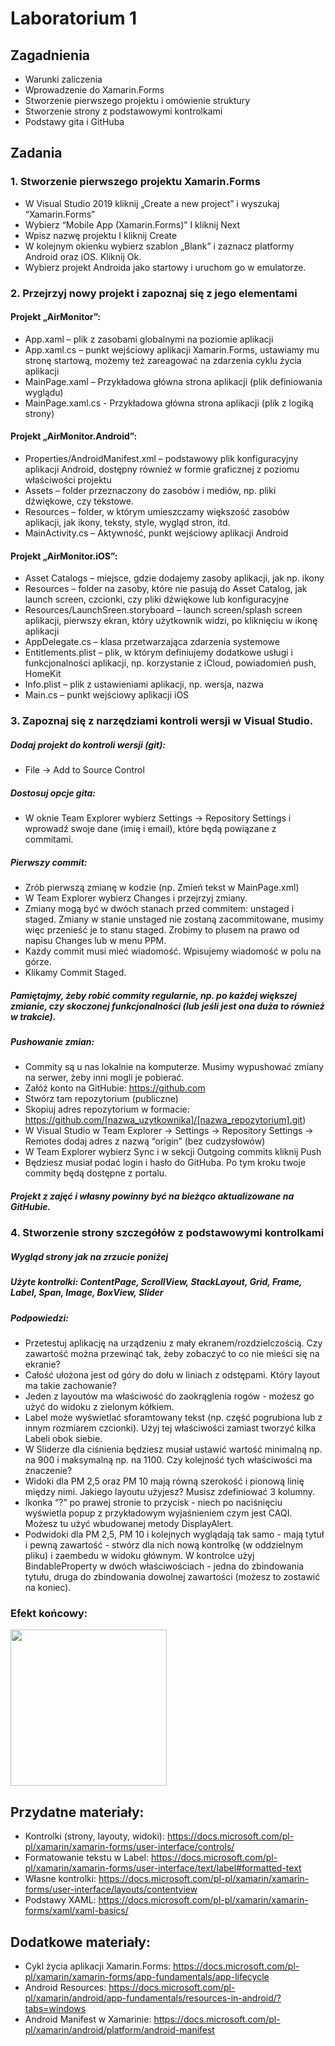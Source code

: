 # Laboratorium 1
## Zagadnienia
- Warunki zaliczenia
-	Wprowadzenie do Xamarin.Forms
-	Stworzenie pierwszego projektu i omówienie struktury
-	Stworzenie strony z podstawowymi kontrolkami
-	Podstawy gita i GitHuba

## Zadania
### 1.	Stworzenie pierwszego projektu Xamarin.Forms
- W Visual Studio 2019 kliknij „Create a new project” i wyszukaj “Xamarin.Forms”
- Wybierz “Mobile App (Xamarin.Forms)” I kliknij Next
- Wpisz nazwę projektu I kliknij Create
- W kolejnym okienku wybierz szablon „Blank” i zaznacz platformy Android oraz iOS. Kliknij Ok.
- Wybierz projekt Androida jako startowy i uruchom go w emulatorze.
### 2.	Przejrzyj nowy projekt i zapoznaj się z jego elementami
#### Projekt „AirMonitor”:
- App.xaml – plik z zasobami globalnymi na poziomie aplikacji
-	App.xaml.cs – punkt wejściowy aplikacji Xamarin.Forms, ustawiamy mu stronę startową, możemy też zareagować na zdarzenia cyklu życia aplikacji
- MainPage.xaml – Przykładowa główna strona aplikacji (plik definiowania wyglądu)
- MainPage.xaml.cs - Przykładowa główna strona aplikacji (plik z logiką strony)
#### Projekt „AirMonitor.Android”:
- Properties/AndroidManifest.xml – podstawowy plik konfiguracyjny aplikacji Android, dostępny również w formie graficznej z poziomu właściwości projektu
- Assets – folder przeznaczony do zasobów i mediów, np. pliki dźwiękowe, czy tekstowe.
-	Resources – folder, w którym umieszczamy większość zasobów aplikacji, jak ikony, teksty, style, wygląd stron, itd.
-	MainActivity.cs – Aktywność, punkt wejściowy aplikacji Android
#### Projekt „AirMonitor.iOS”:
-	Asset Catalogs – miejsce, gdzie dodajemy zasoby aplikacji, jak np. ikony
-	Resources – folder na zasoby, które nie pasują do Asset Catalog, jak launch screen, czcionki, czy pliki dźwiękowe lub konfiguracyjne
-	Resources/LaunchSreen.storyboard – launch screen/splash screen aplikacji, pierwszy ekran, który użytkownik widzi, po kliknięciu w ikonę aplikacji
-	AppDelegate.cs – klasa przetwarzająca zdarzenia systemowe
- Entitlements.plist – plik, w którym definiujemy dodatkowe usługi i funkcjonalności aplikacji, np. korzystanie z iCloud, powiadomień push, HomeKit
-	Info.plist – plik z ustawieniami aplikacji, np. wersja, nazwa
-	Main.cs – punkt wejściowy aplikacji iOS
### 3.	Zapoznaj się z narzędziami kontroli wersji w Visual Studio.
##### Dodaj projekt do kontroli wersji (git):
- File -> Add to Source Control
##### Dostosuj opcje gita:
- W oknie Team Explorer wybierz Settings -> Repository Settings i wprowadź swoje dane (imię i email), które będą powiązane z commitami.
##### Pierwszy commit:
- Zrób pierwszą zmianę w kodzie (np. Zmień tekst w MainPage.xml)
- W Team Explorer wybierz Changes i przejrzyj zmiany.
-	Zmiany mogą być w dwóch stanach przed commitem: unstaged i staged. Zmiany w stanie unstaged nie zostaną zacommitowane, musimy więc przenieść je to stanu staged. Zrobimy to plusem na prawo od napisu Changes lub w menu PPM.
- Każdy commit musi mieć wiadomość. Wpisujemy wiadomość w polu na górze.
- Klikamy Commit Staged.
##### Pamiętajmy, żeby robić commity regularnie, np. po każdej większej zmianie, czy skoczonej funkcjonalności (lub jeśli jest ona duża to również w trakcie).
##### Pushowanie zmian:
- Commity są u nas lokalnie na komputerze. Musimy wypushować zmiany na serwer, żeby inni mogli je pobierać.
- Załóż konto na GitHubie: https://github.com
- Stwórz tam repozytorium (publiczne)
- Skopiuj adres repozytorium w formacie: https://github.com/[nazwa_uzytkownika]/[nazwa_repozytorium].git)
-	W Visual Studio w Team Explorer -> Settings -> Repository Settings -> Remotes dodaj adres z nazwą “origin” (bez cudzysłowów)
-	W Team Explorer wybierz Sync i w sekcji Outgoing commits kliknij Push
-	Będziesz musiał podać login i hasło do GitHuba. Po tym kroku twoje commity będą dostępne z portalu.
##### Projekt z zajęć i własny powinny być na bieżąco aktualizowane na GitHubie.
### 4.	Stworzenie strony szczegółów z podstawowymi kontrolkami
##### Wygląd strony jak na zrzucie poniżej
##### Użyte kontrolki: ContentPage, ScrollView, StackLayout, Grid, Frame, Label, Span, Image, BoxView, Slider
##### Podpowiedzi:
- Przetestuj aplikację na urządzeniu z mały ekranem/rozdzielczością. Czy zawartość można przewinąć tak, żeby zobaczyć to co nie mieści się na ekranie?
- Całość ułożona jest od góry do dołu w liniach z odstępami. Który layout ma takie zachowanie?
- Jeden z layoutów ma właściwość do zaokrąglenia rogów - możesz go użyć do widoku z zielonym kółkiem.
- Label może wyświetlać sforamtowany tekst (np. część pogrubiona lub z innym rozmiarem czcionki). Użyj tej właściwości zamiast tworzyć kilka Labeli obok siebie.
- W Sliderze dla ciśnienia będziesz musiał ustawić wartość minimalną np. na 900 i maksymalną np. na 1100. Czy kolejność tych właściwości ma znaczenie?
-	Widoki dla PM 2,5 oraz PM 10 mają równą szerokość i pionową linię między nimi. Jakiego layoutu użyjesz? Musisz zdefiniować 3 kolumny.
-	Ikonka “?” po prawej stronie to przycisk - niech po naciśnięciu wyświetla popup z przykładowym wyjaśnieniem czym jest CAQI. Możesz tu użyć wbudowanej metody DisplayAlert.
-	Podwidoki dla PM 2,5, PM 10 i kolejnych wyglądają tak samo - mają tytuł i pewną zawartość - stwórz dla nich nową kontrolkę (w oddzielnym pliku) i zaembedu w widoku głównym. W kontrolce użyj BindableProperty w dwóch właściwościach - jedna do zbindowania tytułu, druga do zbindowania dowolnej zawartości (możesz to zostawić na koniec).

### Efekt końcowy: 
<img src="https://github.com/matteozajac/wsei-xamarin/blob/lab1/lab1_screen.png" width="250">

## Przydatne materiały: 
- Kontrolki (strony, layouty, widoki): https://docs.microsoft.com/pl-pl/xamarin/xamarin-forms/user-interface/controls/ 
- Formatowanie tekstu w Label: https://docs.microsoft.com/pl-pl/xamarin/xamarin-forms/user-interface/text/label#formatted-text 
- Własne kontrolki: https://docs.microsoft.com/pl-pl/xamarin/xamarin-forms/user-interface/layouts/contentview 
- Podstawy XAML: https://docs.microsoft.com/pl-pl/xamarin/xamarin-forms/xaml/xaml-basics/

## Dodatkowe materiały: 
- Cykl życia aplikacji Xamarin.Forms: https://docs.microsoft.com/pl-pl/xamarin/xamarin-forms/app-fundamentals/app-lifecycle 
- Android Resources: https://docs.microsoft.com/pl-pl/xamarin/android/app-fundamentals/resources-in-android/?tabs=windows 
- Android Manifest w Xamarinie: https://docs.microsoft.com/pl-pl/xamarin/android/platform/android-manifest
